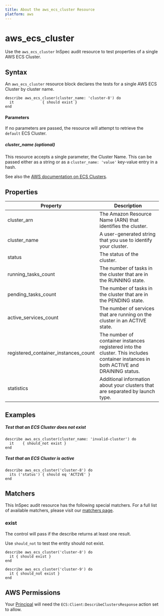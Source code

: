 ```yaml
---
title: About the aws_ecs_cluster Resource
platform: aws
---
```


# aws\_ecs\_cluster

Use the `aws_ecs_cluster` InSpec audit resource to test properties of a single AWS ECS Cluster.

## Syntax

An `aws_ecs_cluster` resource block declares the tests for a single AWS ECS Cluster by cluster name.

    describe aws_ecs_cluser(cluster_name: 'cluster-8') do
      it             { should exist }
    end

#### Parameters

If no parameters are passed, the resource will attempt to retrieve the `default` ECS Cluster.

##### cluster\_name _(optional)_

This resource accepts a single parameter, the Cluster Name. 
This can be passed either as a string or as a `cluster_name: 'value'` key-value entry in a hash.

See also the [AWS documentation on ECS Clusters](https://docs.aws.amazon.com/AmazonECS/latest/developerguide/ECS_clusters.html).

## Properties

|Property                                | Description|
| ---                                    | --- |
|cluster\_arn                            | The Amazon Resource Name (ARN) that identifies the cluster. |
|cluster\_name                           | A user-generated string that you use to identify your cluster. |
|status                                  | The status of the cluster. |
|running\_tasks\_count                   | The number of tasks in the cluster that are in the RUNNING state. |
|pending\_tasks\_count                   | The number of tasks in the cluster that are in the PENDING state.  |
|active\_services\_count                 | The number of services that are running on the cluster in an ACTIVE state. |
|registered\_container\_instances\_count | The number of container instances registered into the cluster. This includes container instances in both ACTIVE and DRAINING status. |
|statistics                              | Additional information about your clusters that are separated by launch type. |
              
## Examples


##### Test that an ECS Cluster does not exist

    describe aws_ecs_cluster(cluster_name: 'invalid-cluster') do
      it    { should_not exist }
    end

##### Test that an ECS Cluster is active

    describe aws_ecs_cluster('cluster-8') do
      its ('status') { should eq 'ACTIVE' }
    end

## Matchers

This InSpec audit resource has the following special matchers. For a full list of available matchers, please visit our [matchers page](https://www.inspec.io/docs/reference/matchers/).

### exist

The control will pass if the describe returns at least one result.

Use `should_not` to test the entity should not exist.

    describe aws_ecs_cluster('cluster-8') do
      it { should exist }
    end

    describe aws_ecs_cluster('cluster-9') do
      it { should_not exist }
    end

## AWS Permissions

Your [Principal](https://docs.aws.amazon.com/IAM/latest/UserGuide/intro-structure.html#intro-structure-principal) will need the `ECS:Client:DescribeClustersResponse` action set to allow.

